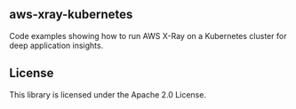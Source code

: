 ## aws-xray-kubernetes

Code examples showing how to run AWS X-Ray on a Kubernetes cluster for deep application insights.

## License

This library is licensed under the Apache 2.0 License. 

